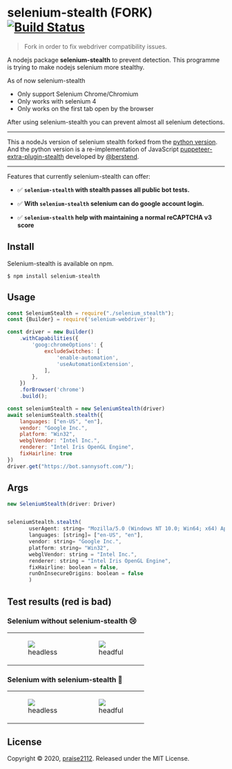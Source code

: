 # selenium-stealth (FORK) [![Build Status](https://travis-ci.com/diprajpatra/selenium-stealth.svg?branch=main)](https://travis-ci.com/diprajpatra/selenium-stealth)

> Fork in order to fix webdriver compatibility issues.

A nodejs package **selenium-stealth** to prevent detection. This programme is trying to make nodejs selenium more stealthy. 

As of now selenium-stealth
- Only support Selenium Chrome/Chromium 
- Only works with selenium 4
- Only works on the first tab open by the browser

After using selenium-stealth you can prevent almost all selenium detections. 
***
This a nodeJs version of selenium stealth forked from the [python version](https://github.com/diprajpatra/selenium-stealth). \
And the python version is a re-implementation of JavaScript [puppeteer-extra-plugin-stealth](https://github.com/berstend/puppeteer-extra/tree/master/packages/puppeteer-extra-plugin-stealth) developed by [@berstend](https://github.com/berstend>).
***


Features that currently selenium-stealth can offer:

- ✅️ **`selenium-stealth` with stealth passes all public bot tests.**

- ✅️ **With `selenium-stealth` selenium can do google account login.**

- ✅️ **`selenium-stealth` help with maintaining a normal reCAPTCHA v3 score**

## Install
Selenium-stealth is available on npm.
```
$ npm install selenium-stealth
```

## Usage

```javascript
const SeleniumStealth = require("./selenium_stealth");
const {Builder} = require('selenium-webdriver');

const driver = new Builder()
    .withCapabilities({
        'goog:chromeOptions': {
            excludeSwitches: [
                'enable-automation',
                'useAutomationExtension',
            ],
        },
    })
    .forBrowser('chrome')
    .build();

const seleniumStealth = new SeleniumStealth(driver)
await seleniumStealth.stealth({
    languages: ["en-US", "en"],
    vendor: "Google Inc.",
    platform: "Win32",
    webglVendor: "Intel Inc.",
    renderer: "Intel Iris OpenGL Engine",
    fixHairline: true
})
driver.get("https://bot.sannysoft.com/");
```

## Args

``` javascript
new SeleniumStealth(driver: Driver)


seleniumStealth.stealth(
       userAgent: string= "Mozilla/5.0 (Windows NT 10.0; Win64; x64) AppleWebKit/537.36 (KHTML, like Gecko) Chrome/83.0.4103.53 Safari/537.36",
       languages: [string]= ["en-US", "en"],
       vendor: string= "Google Inc.",
       platform: string= "Win32",
       webglVendor: string = "Intel Inc.",
       renderer: string = "Intel Iris OpenGL Engine",
       fixHairline: boolean = false,
       runOnInsecureOrigins: boolean = false
       )
```

## Test results (red is bad)

### Selenium without <strong>selenium-stealth 😢</strong>

<table class="image">
<tr>
  <td><figure class="image"><a href="https://raw.githubusercontent.com/diprajpatra/selenium-stealth/main/stealthtests/selenium_chrome_headless_without_stealth.png"><img src="https://raw.githubusercontent.com/diprajpatra/selenium-stealth/main/stealthtests/selenium_chrome_headless_without_stealth.png"></a><figcaption>headless</figcaption></figure></td>
  <td><figure class="image"><a href="https://raw.githubusercontent.com/diprajpatra/selenium-stealth/main/stealthtests/selenium_chrome_headful_without_stealth.png"><img src="https://raw.githubusercontent.com/diprajpatra/selenium-stealth/main/stealthtests/selenium_chrome_headful_without_stealth.png"></a><figcaption>headful</figcaption></figure></td>
</tr>
</table>

### Selenium with <strong>selenium-stealth 💯</strong>

<table class="image">
<tr>
  <td><figure class="image"><a href="https://raw.githubusercontent.com/diprajpatra/selenium-stealth/main/stealthtests/selenium_chrome_headless_with_stealth.png"><img src="https://raw.githubusercontent.com/diprajpatra/selenium-stealth/main/stealthtests/selenium_chrome_headless_with_stealth.png"></a><figcaption>headless</figcaption></figure></td>
  <td><figure class="image"><a href="https://raw.githubusercontent.com/diprajpatra/selenium-stealth/main/stealthtests/selenium_chrome_headful_with_stealth.png"><img src="https://raw.githubusercontent.com/diprajpatra/selenium-stealth/main/stealthtests/selenium_chrome_headful_with_stealth.png"></a><figcaption>headful</figcaption></figure></td>
</tr>
</table>

## License

Copyright © 2020, [praise2112](https://github.com/praise2112). Released under the MIT License.
